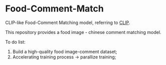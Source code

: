 # Food-Comment-Match
CLIP-like Food-Comment Matching model, referring to [CLIP](https://github.com/openai/CLIP). 

This repository provides a food image - chinese comment matching model. 

To do list: 

1) Build a high-quality food image-comment dataset; 
2) Accelerating training process -> parallize training; 
